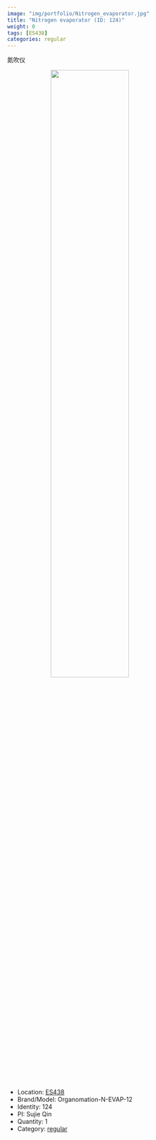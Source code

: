 ```yaml
---
image: "img/portfolio/Nitrogen_evaporator.jpg"
title: "Nitrogen evaporator (ID: 124)"
weight: 0
tags: [ES438]
categories: regular
---
```


氮吹仪

<!--more-->

<img src="../../img/portfolio/Nitrogen_evaporator.jpg" width="60%" style="display: block; margin: auto;">

- Location: [ES438](../../tags/es438)
- Brand/Model: Organomation-N-EVAP-12
- Identity: 124
- PI: Sujie Qin
- Quantity: 1
- Category: [regular](../../categories/regular)






